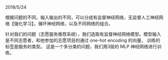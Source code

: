 2018/5/24

根据问题的不同，输入输出的不同，可以分成有监督神经网络，无监督人工神经网络【强化学习】，循环神经网络，以及不同网络的组合。

针对我们的问题（志愿服务推荐系统），我们选取有监督神经网络模型。模型输入是不同志愿者，和他参加的志愿项目的通过
one-hot encoding 的向量， 训练的标签是服务的类型。
这是一个多分类的问题，我们用3层的 MLP 神经网络进行训练。
